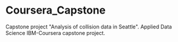 # Coursera_Capstone
Capstone project "Analysis of collision data in Seattle". Applied Data Science IBM-Coursera capstone project.
